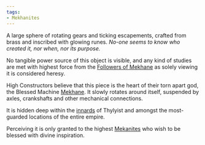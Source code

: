 ```yaml
---
tags:
- Mekhanites
---
```


A large sphere of rotating gears and ticking escapements, crafted from brass and inscribed with glowing runes. *No-one seems to know who created it, nor when, nor its purpose.* 

No tangible power source of this object is visible, and any kind of studies are met with highest force from the [Followers of Mekhane](..\..\..\..\..\..\..\Groupings\Cults%20and%20Religions\Followers%20of%20Mekhane.md) as solely viewing it is considered heresy.

High Constructors believe that this piece is the heart of their torn apart god, the Blessed Machine [Mekhane](..\..\..\..\..\..\..\Beings\Gods%20and%20Deities\Mekhane.md).
It slowly rotates around itself, suspended by axles, crankshafts and other mechanical connections. 

It is hidden deep within the [innards](Citadel%20of%20the%20Gear.md) of Thylyist and amongst the most-guarded locations of the entire empire.

Perceiving it is only granted to the highest [Mekanites](..\..\..\..\..\..\..\Groupings\Cults%20and%20Religions\Followers%20of%20Mekhane.md) who wish to be blessed with divine inspiration.

